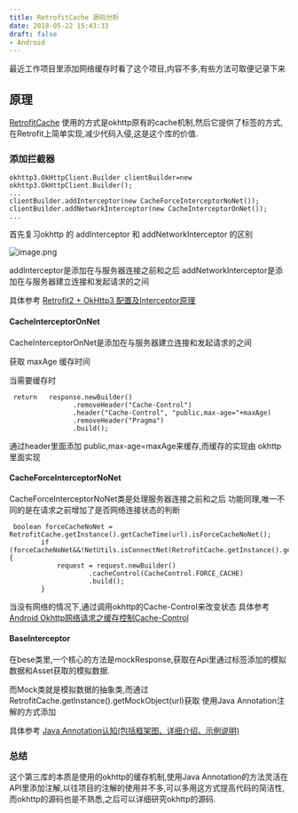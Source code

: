 ```yaml
---
title: RetrofitCache 源码分析
date: 2018-05-22 15:43:33
draft: false
- Android
---
```



最近工作项目里添加网络缓存时看了这个项目,内容不多,有些方法可取便记录下来

## 原理

[RetrofitCache](https://github.com/yale8848/RetrofitCache) 使用的方式是okhttp原有的cache机制,然后它提供了标签的方式,在Retrofit上简单实现,减少代码入侵,这是这个库的价值.

<!-- more -->

### 添加拦截器

```
okhttp3.OkHttpClient.Builder clientBuilder=new okhttp3.OkHttpClient.Builder();
...
clientBuilder.addInterceptor(new CacheForceInterceptorNoNet());
clientBuilder.addNetworkInterceptor(new CacheInterceptorOnNet());
...
```

首先复习okhttp 的 addInterceptor 和 addNetworkInterceptor 的区别

![image.png](https://upload-images.jianshu.io/upload_images/26893-40452c6192f5c0fa.png?imageMogr2/auto-orient/strip%7CimageView2/2/w/1240)



addInterceptor是添加在与服务器连接之前和之后
addNetworkInterceptor是添加在与服务器建立连接和发起请求的之间

具体参考 [Retrofit2 + OkHttp3 配置及Interceptor原理](http://www.idtkm.com/2017/10/26/Retrofit2%20&%20OkHttp3%20Interceptor/)

#### CacheInterceptorOnNet

CacheInterceptorOnNet是添加在与服务器建立连接和发起请求的之间

获取 maxAge 缓存时间

当需要缓存时

```
 return   response.newBuilder()
                .removeHeader("Cache-Control")
                .header("Cache-Control", "public,max-age="+maxAge)
                .removeHeader("Pragma")
                .build();
```

通过header里面添加 public,max-age=maxAge来缓存,而缓存的实现由 okhttp 里面实现


#### CacheForceInterceptorNoNet

CacheForceInterceptorNoNet类是处理服务器连接之前和之后
功能同理,唯一不同的是在请求之前增加了是否网络连接状态的判断

```
 boolean forceCacheNoNet =  RetrofitCache.getInstance().getCacheTime(url).isForceCacheNoNet();
        if (forceCacheNoNet&&!NetUtils.isConnectNet(RetrofitCache.getInstance().getContext())){
            request = request.newBuilder()
                    .cacheControl(CacheControl.FORCE_CACHE)
                    .build();
        }
```

当没有网络的情况下,通过调用okhttp的Cache-Control来改变状态
具体参考 [Android Okhttp网络请求之缓存控制Cache-Control](http://www.cnblogs.com/whoislcj/p/5537640.html)


#### BaseInterceptor

在bese类里,一个核心的方法是mockResponse,获取在Api里通过标签添加的模拟数据和Asset获取的模拟数据.

而Mock类就是模拟数据的抽象类,而通过RetrofitCache.getInstance().getMockObject(url)获取
使用Java Annotation注解的方式添加

具体参考 [Java Annotation认知(包括框架图、详细介绍、示例说明)](https://www.cnblogs.com/skywang12345/p/3344137.html)


### 总结

这个第三库的本质是使用的okhttp的缓存机制,使用Java Annotation的方法灵活在API里添加注解,以往项目的注解的使用并不多,可以多用这方式提高代码的简洁性,而okhttp的源码也是不熟悉,之后可以详细研究okhttp的源码.

